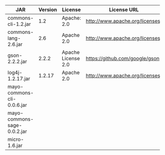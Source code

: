 
| JAR | Version | License | License URL | URL | Notes |
| --- | --- | --- | --- | --- | --- |
| commons-cli-1.2.jar | 1.2 | Apache: 2.0 | http://www.apache.org/licenses/ | http://commons.apache.org/proper/commons-cli/index.html |  |
| commons-lang-2.6.jar | 2.6 | Apache 2.0 | http://www.apache.org/licenses/ | http://commons.apache.org/proper/commons-lang/index.html |  |
| gson-2.2.2.jar | 2.2.2 | Apache License 2.0 | https://github.com/google/gson |  |  |
| log4j-1.2.17.jar | 1.2.17 | Apache 2.0 | http://www.apache.org/licenses/ | http://logging.apache.org/log4j/1.2/ |  |
| mayo-commons-cli-0.0.6.jar |  |  |  |  |  |
| mayo-commons-sage-0.0.2.jar |  |  |  |  |  |
| micro-1.6.jar |  |  |  |  |  |  |  |
